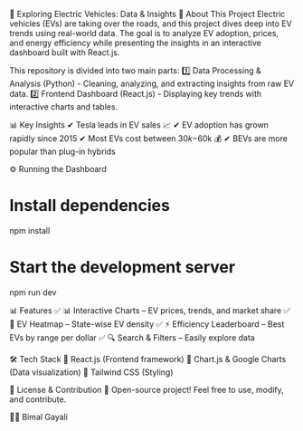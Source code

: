 🚀 Exploring Electric Vehicles: Data & Insights
🔹 About This Project
Electric vehicles (EVs) are taking over the roads, and this project dives deep into EV trends using real-world data. The goal is to analyze EV adoption, prices, and energy efficiency while presenting the insights in an interactive dashboard built with React.js.

This repository is divided into two main parts:
1️⃣ Data Processing & Analysis (Python) - Cleaning, analyzing, and extracting insights from raw EV data.
2️⃣ Frontend Dashboard (React.js) - Displaying key trends with interactive charts and tables.

📊 Key Insights
✔ Tesla leads in EV sales 📈
✔ EV adoption has grown rapidly since 2015
✔ Most EVs cost between $30k-$60k 💰
✔ BEVs are more popular than plug-in hybrids

⚙️ Running the Dashboard
 # Install dependencies  
 npm install  

# Start the development server  
 npm run dev  


📊 Features
✅ 📊 Interactive Charts – EV prices, trends, and market share
✅ 📍 EV Heatmap – State-wise EV density
✅ ⚡ Efficiency Leaderboard – Best EVs by range per dollar
✅ 🔍 Search & Filters – Easily explore data

🛠️ Tech Stack
🔹 React.js (Frontend framework)
🔹 Chart.js & Google Charts (Data visualization)
🔹 Tailwind CSS (Styling)


📜 License & Contribution
🚀 Open-source project! Feel free to use, modify, and contribute.

👨‍💻 Bimal Gayali
